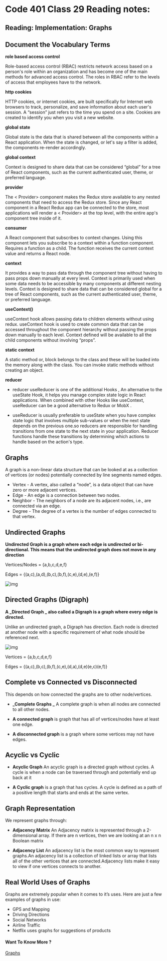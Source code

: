 # Code 401 Class 29 Reading notes:

## Reading: Implementation: Graphs

## Document the Vocabulary Terms




**role based access control**

Role-based access control (RBAC) restricts network access based on a person's role within an organization and has become one of the main methods for advanced access control. The roles in RBAC refer to the levels of access that employees have to the network.

**http cookies**

HTTP cookies, or internet cookies, are built specifically for Internet web browsers to track, personalize, and save information about each user's session. A “session” just refers to the time you spend on a site. Cookies are created to identify you when you visit a new website.

**global state**

Global state is the data that is shared between all the components within a React application. When the state is changed, or let's say a filter is added, the components re-render accordingly.

**global context**

Context is designed to share data that can be considered “global” for a tree of React components, such as the current authenticated user, theme, or preferred language.

**provider**

The < Provider> component makes the Redux store available to any nested components that need to access the Redux store. Since any React component in a React Redux app can be connected to the store, most applications will render a < Provider> at the top level, with the entire app's component tree inside of it.

**consumer**

A React component that subscribes to context changes. Using this component lets you subscribe to a context within a function component. Requires a function as a child. The function receives the current context value and returns a React node.

**context**

 It provides a way to pass data through the component tree without having to pass props down manually at every level. Context is primarily used when some data needs to be accessible by many components at different nesting levels. Context is designed to share data that can be considered global for a tree of React components, such as the current authenticated user, theme, or preferred language.

**useContext()**

useContext hook allows passing data to children elements without using redux. useContext hook is used to create common data that can be accessed throughout the component hierarchy without passing the props down manually to each level. Context defined will be available to all the child components without involving “props”.


**static context**

A static method or, block belongs to the class and these will be loaded into the memory along with the class. You can invoke static methods without creating an object.

**reducer**

- reducer useReducer is one of the additional Hooks , An alternative to the useState Hook, it helps you manage complex state logic in React applications. When combined with other Hooks like useContext, useReducer can be a good alternative to Redux or MobX .

- useReducer is usually preferable to useState when you have complex state logic that involves multiple sub-values or when the next state depends on the previous one.so reducers are responsible for handling transitions from one state to the next state in your application. Reducer functions handle these transitions by determining which actions to handle based on the action's type.

## Graphs

A graph is a non-linear data structure that can be looked at as a collection of vertices (or nodes) potentially connected by line segments named edges.

* Vertex - A vertex, also called a “node”, is a data object that can have zero or more adjacent vertices.
* Edge - An edge is a connection between two nodes.
* Neighbor - The neighbors of a node are its adjacent nodes, i.e., are connected via an edge.
* Degree - The degree of a vertex is the number of edges connected to that vertex.

## Undirected Graphs

**Undirected Graph is a graph where each edge is undirected or bi-directional. This means that the undirected graph does not move in any direction**

Vertices/Nodes = {a,b,c,d,e,f}

Edges = {(a,c),(a,d),(b,c),(b,f),(c,e),(d,e),(e,f)}

![img](https://camo.githubusercontent.com/37e2586bc43bb7faa1ac026202b570d8b11020596be0965af8ba454a14c2fdb7/68747470733a2f2f636f646566656c6c6f77732e6769746875622e696f2f636f6d6d6f6e5f637572726963756c756d2f646174615f737472756374757265735f616e645f616c676f726974686d732f436f64655f3430312f636c6173732d33352f7265736f75726365732f6173736574732f556e646972656374656447726170682e504e47)

## Directed Graphs (Digraph)

**A _Directed Graph _ also called a Digraph is a graph where every edge is directed.**

Unlike an undirected graph, a Digraph has direction. Each node is directed at another node with a specific requirement of what node should be referenced next.

![img](https://camo.githubusercontent.com/80304cdda39f1fa9973941747e8c27cce073c3f23a2e613ca347e55818409cfa/68747470733a2f2f636f646566656c6c6f77732e6769746875622e696f2f636f6d6d6f6e5f637572726963756c756d2f646174615f737472756374757265735f616e645f616c676f726974686d732f436f64655f3430312f636c6173732d33352f7265736f75726365732f6173736574732f446972656374656447726170682e504e47)

Vertices = {a,b,c,d,e,f}

Edges = {(a,c),(b,c),(b,f),(c,e),(d,a),(d,e)(e,c)(e,f)}

## Complete vs Connected vs Disconnected
This depends on how connected the graphs are to other node/vertices.

* **_Complete Graphs _** A complete graph is when all nodes are connected to all other nodes.

* **A connected graph** is graph that has all of vertices/nodes have at least one edge.

* **A disconnected graph** is a graph where some vertices may not have edges.

## Acyclic vs Cyclic

* **Acyclic Graph** An acyclic graph is a directed graph without cycles.
A cycle is when a node can be traversed through and potentially end up back at it

* **A Cyclic graph** is a graph that has cycles.
A cycle is defined as a path of a positive length that starts and ends at the same vertex.

## Graph Representation
We represent graphs through:

* **Adjacency Matrix** An Adjacency matrix is represented through a 2-dimensional array. If there are n vertices, then we are looking at an n x n Boolean matrix

* **Adjacency List** An adjacency list is the most common way to represent graphs.An adjacency list is a collection of linked lists or array that lists all of the other vertices that are connected.Adjacency lists make it easy to view if one vertices connects to another.

## Real World Uses of Graphs

Graphs are extremely popular when it comes to it’s uses. Here are just a few examples of graphs in use:

* GPS and Mapping
* Driving Directions
* Social Networks
* Airline Traffic
* Netflix uses graphs for suggestions of products




#### Want To Know More ? 

[Graphs](https://codefellows.github.io/common_curriculum/data_structures_and_algorithms/Code_401/class-35/resources/graphs.html) 